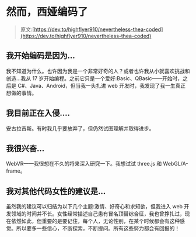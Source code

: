 # 然而，西娅编码了

> 原文:[https://dev.to/highflyer910/nevertheless-thea-coded](https://dev.to/highflyer910/nevertheless-thea-coded)

## 我开始编码是因为...

我不知道为什么。也许因为我是一个非常好奇的人？或者也许我从小就喜欢挑战和创造...我从 17 岁开始编程。之前它只是一个爱好:Basic、QBasic——开始时，之后是 C#、Java、Android，但当我一头扎进 web 开发时，我发现了我一生真正想做的事情。

## 我目前正在入侵....

安古拉吉斯。有时我几乎要放弃了，但仍然试图理解并取得进步。

## 我很兴奋...

WebVR——我很想在不久的将来深入研究一下。我想试试 three.js 和 WebGL/A-frame。

## 我对其他代码女性的建议是...

虽然我的建议可以归结为以下几个主题:激情、好奇心和求知欲，但我进入 web 开发领域的时间并不长。女性经常描述自己患有冒名顶替综合征，我也曾挣扎过，现在依然如此，但重要的是要记住，每个人，无论性别，在某个时候都会有这种感觉。所以要多一些信心，不断探索，不断提问。所有这些努力都会有回报的！